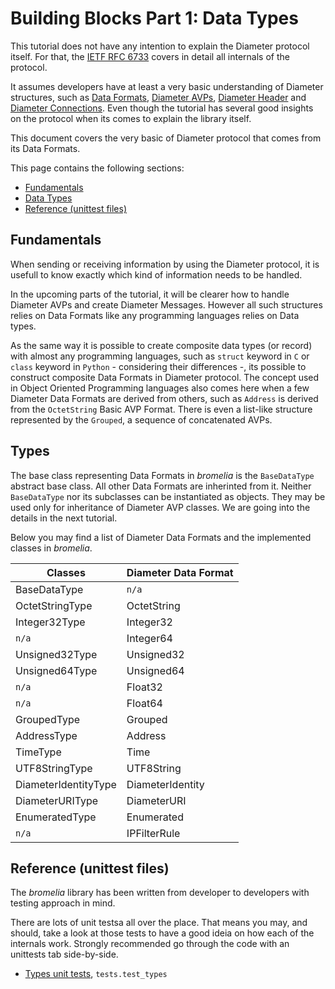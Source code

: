 # Building Blocks Part 1: Data Types

This tutorial does not have any intention to explain the Diameter protocol itself. For that, the [IETF RFC 6733](https://tools.ietf.org/html/rfc6733) covers in detail all internals of the protocol.

It assumes developers have at least a very basic understanding of Diameter structures, such as [Data Formats](https://tools.ietf.org/html/rfc6733#section-4.2), [Diameter AVPs](https://tools.ietf.org/html/rfc6733#page-40), [Diameter Header](https://tools.ietf.org/html/rfc6733#page-34) and [Diameter Connections](https://tools.ietf.org/html/rfc6733#section-5). Even though the tutorial has several good insights on the protocol when its comes to explain the library itself.

This document covers the very basic of Diameter protocol that comes from its Data Formats.

This page contains the following sections:

- [Fundamentals](#fundamentals)
- [Data Types](#types)
- [Reference (unittest files)](#reference-unittest-files)

## Fundamentals

When sending or receiving information by using the Diameter protocol, it is usefull to know exactly which kind of information needs to be handled.

In the upcoming parts of the tutorial, it will be clearer how to handle Diameter AVPs and create Diameter Messages. However all such structures relies on Data Formats like any programming languages relies on Data types.

As the same way it is possible to create composite data types (or record) with almost any programming languages, such as `struct` keyword in `C` or `class` keyword in `Python` - considering their differences -, its possible to construct composite Data Formats in Diameter protocol. The concept used in Object Oriented Programming languages also comes here when a few Diameter Data Formats are derived from others, such as `Address` is derived from the `OctetString` Basic AVP Format. There is even a list-like structure represented by the `Grouped`, a sequence of concatenated AVPs.

## Types

The base class representing Data Formats in *bromelia* is the `BaseDataType` abstract base class. All other Data Formats are inherinted from it. Neither `BaseDataType` nor its subclasses can be instantiated as objects. They may be used only for inheritance of Diameter AVP classes. We are going into the details in the next tutorial.

Below you may find a list of Diameter Data Formats and the implemented classes in *bromelia*.

| Classes               | Diameter Data Format |
| --------------------- | -------------------- |
| BaseDataType          | `n/a`                |
| OctetStringType       | OctetString          |
| Integer32Type         | Integer32            |
| `n/a`                 | Integer64            |
| Unsigned32Type        | Unsigned32           |
| Unsigned64Type        | Unsigned64           |
| `n/a`                 | Float32              |
| `n/a`                 | Float64              |
| GroupedType           | Grouped              |
| AddressType           | Address              |
| TimeType              | Time                 |
| UTF8StringType        | UTF8String           |
| DiameterIdentityType  | DiameterIdentity     |
| DiameterURIType       | DiameterURI          |
| EnumeratedType        | Enumerated           |
| `n/a`                 | IPFilterRule         |

## Reference (unittest files)

The *bromelia* library has been written from developer to developers with testing approach in mind.

There are lots of unit testsa all over the place. That means you may, and should, take a look at those tests to have a good ideia on how each of the internals work. Strongly recommended go through the code with an unittests tab side-by-side.

- [Types unit tests](../tests/test_types.py), `tests.test_types`
